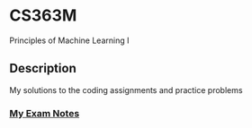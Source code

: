 # CS363M
Principles of Machine Learning I

## Description
My solutions to the coding assignments and practice problems

### [My Exam Notes](<out/CS363M Notes.pdf>)
